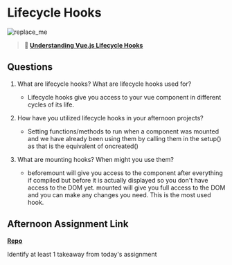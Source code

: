 # Lifecycle Hooks

![replace_me](https://codeworks.blob.core.windows.net/public/assets/img/illustrations/placeholder.svg)

> **📖 [Understanding Vue.js Lifecycle Hooks](https://codeworksacademy.com/fs-student-guide/resources/wk6/03-Vue-Lifecycle-Hooks)**

## Questions

1. What are lifecycle hooks? What are lifecycle hooks used for?
    - Lifecycle hooks give you access to your vue component in different cycles of its life.

2. How have you utilized lifecycle hooks in your afternoon projects?
    - Setting functions/methods to run when a component was mounted and we have already been using them by calling them in the setup() as that is the equivalent of oncreated()

3. What are mounting hooks? When might you use them?
    - beforemount will give you access to the component after everything if compiled but before it is actually displayed so you don't have access to the DOM yet.
    mounted will give you full access to the DOM and you can make any changes you need. This is the most used hook.

## Afternoon Assignment Link

**[Repo](https://github.com/pkrueger/gregslist-vue)**

Identify at least 1 takeaway from today's assignment
